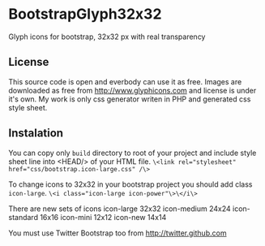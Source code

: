 BootstrapGlyph32x32
===================

Glyph icons for bootstrap, 32x32 px with real transparency


License
-
This source code is open and everbody can use it as free.
Images are downloaded as free from http://www.glyphicons.com and license is under it's own. My work is only css generator writen in PHP and generated css style sheet.


Instalation
-
You can copy only `build` directory to root of your project and include style sheet line into \<HEAD/\> of your HTML file.
`\<link rel="stylesheet" href="css/bootstrap.icon-large.css" /\>`

To change icons to 32x32 in your bootstrap project you should add class `icon-large`.
`\<i class="icon-large icon-power"\>\</i\>`

There are new sets of icons
icon-large		32x32
icon-medium		24x24
icon-standard	16x16
icon-mini		12x12
icon-new		14x14

You must use Twitter Bootstrap too from http://twitter.github.com